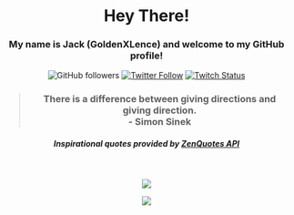 
<h1 align="center">Hey There!</h1>

<h3 align="center">My name is Jack (GoldenXLence) and welcome to my GitHub profile!</h3>

<!-- Socials -->
<p align="center"><img alt="GitHub followers" src="https://img.shields.io/github/followers/goldenxlence?label=GitHub&style=social"> <a href="https://twitter.com/jackkoskie"><img alt="Twitter Follow" src="https://img.shields.io/twitter/follow/jackkoskie?label=Twitter&style=social"></a> <a href="https://twitch.tv/goldenxlence"><img alt="Twitch Status" src="https://img.shields.io/twitch/status/goldenxlence?style=social"></a></p>

<h3 align="center"><blockquote>There is a difference between giving directions and giving direction.<br>- Simon Sinek</blockquote></h3>
<h5 align="center">Inspirational quotes provided by <a href="https://zenquotes.io/" target="_blank">ZenQuotes API</a></h5>

<br>

<!-- GitHub Stats -->

<p align="center"><img src="https://github-readme-stats.vercel.app/api?username=goldenxlence&count_private=true&show_icons=true&theme=github_dark"></p>

<p align="center"><img src="https://github-readme-stats.vercel.app/api/top-langs/?username=anuraghazra&theme=github_dark&layout=compact"></p>


